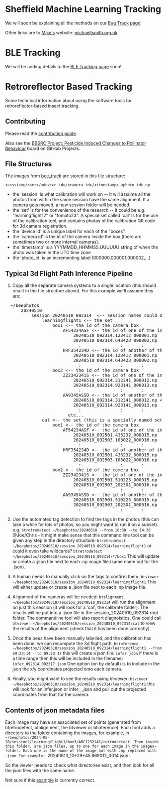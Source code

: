 # Sheffield Machine Learning Tracking

We will soon be explaining all the methods on our [Bug Track page](http://bugtrack.org.uk/)!

Other links are to [Mike's](https://www.sheffield.ac.uk/dcs/people/academic/michael-smith) website: [michaeltsmith.org.uk](http://michaeltsmith.org.uk/)

# BLE Tracking

We will be adding details to the [BLE Tracking page](https://sheffieldmltracking.github.io/BLETrackSite/) soon!

# Retroreflector Based Tracking

Some technical information about using the software tools for retroreflector-based insect tracking.

## Contributing

Please read the [contribution guide](../CONTRIBUTING.md).

Also see the [BBSRC Project: Pesticide Induced Changes to Pollinator Behaviour](https://github.com/orgs/SheffieldMLtracking/projects/1/) board on GitHub Projects.

## File Structures

The images from [bee_track](https://github.com/lionfish0/bee_track) are stored in this file structure:

`<session>/<set>/<device id>/<camera id>/<timestamp>_<photo id>.np`

- the 'session' is what calibration will work on -- it will assume all the photos from within the same session have the same alignment. If a camera gets moved, a new session folder will be needed.
- the 'set' is for the convenience of the research -- it could be e.g. "learningflight12" or "tomato23". A special set called 'cal' is for the use of the calibration tool, and contains photos of the calibration QR code for 3d camera registration.
- the 'device id' is a unique label for each of the "boxes".
- the 'camera id' is the id of the camera inside the box (there are sometimes two or more internal cameras).
- the 'timestamp' is a YYYMMDD_HHMMSS.UUUUUU string of when the photo was taken in the UTC time zone
- the 'photo_id' is an incrementing label (000000,000001,000002,...)

## Typical 3d Flight Path Inference Pipeline

1. Copy all the separate camera systems to a single location (this should result in the file structure above). For this example we'll assume they are:
<pre>
  ~/beephotos
      20240510
          session_20240510_092314  <-- session names could default to the datetime
              learningflight1 <-- the set
                  box1 <-- the id of the camera box
                      AF54234ASF <-- the id of one of the internal cameras
                          20240510_092314.123412_000001.np
                          20240510_092314.643423_000002.np
                            :               :       :
                      HRF354234D <-- the id of another of the internal cameras
                          20240510_092314.123412_000001.np
                          20240510_092314.643423_000002.np
                            :               :       :
                  box2 <-- the id of the camera box
                      ZZ2342341S <-- the id of one of the internal cameras
                          20240510_092314.312341_000012.np
                          20240510_092314.923141_000013.np
                            :               :       :
                      AA9345ASSD <-- the id of another of the internal cameras
                          20240510_092314.312341_000012.np <--- @Joe I assume the photoid is unique to the trigger (but the photos taken by all the internal cameras at that same moment will have the same id). Do we mind that the only distinction between the files in this folder and the other are their location (the filename doesn't contain enough info).
                          20240510_092314.923141_000013.np                          
                            :               :       :
                        etc...
              cal <-- the set (this is a specially named set, that means it contains calibration photos -- with the QR code in).
                  box1 <-- the id of the camera box
                      AF54234ASF <-- the id of one of the internal cameras
                          20240510_092501.435232_000015.np
                          20240510_092503.103022_000016.np
                            :               :       :
                      HRF354234D <-- the id of another of the internal cameras
                          20240510_092501.435232_000015.np
                          20240510_092503.103022_000016.np
                            :               :       :
                  box2 <-- the id of the camera box
                      ZZ2342341S <-- the id of one of the internal cameras
                          20240510_092501.510223_000015.np
                          20240510_092503_202301_000016.np
                            :               :       :
                      AA9345ASSD <-- the id of another of the internal cameras
                          20240510_092501.510223_000015.np
                          20240510_092503_202301_000016.np                       
                            :               :       :                        
</pre>
2. Use the automated tag detection to find the tags in the photos (this can take a while for lots of photos, so you might want to run it on a subset). e.g.
`btretrodetect ~/beephotos/20240510 --from 10:30 --to 14:30` @Joe/Chris - it might make sense that this command line tool can be given any step in the directory structure:
`btretrodetect ~/beephotos/20240510/session_20240510_092314/learningflight1`
or could it even take wildcards? `btretrodetect ~/beephotos/20240510/session_20240510_092314/*/box1`
This will update or create a .json file next to each .np image file (same name but for the .json).

3. A human needs to manually click on the tags to confirm them:
`btviewer ~/beephotos/20240510/session_20240510_092314/learningflight1`
This will either update or create a .json file next to each .np image file.

4. Alignment of the cameras will be needed:
`btalignment ~/beephotos/20240510/session_20240510_092314` will run the alignment on just this session (it will look for a 'cal', the calibrate folder). The results will be put into a .json file in the session_20240510_092314 root folder. The commandline tool will also report diagnoistics.
One could call `btviewer ~/beephotos/20240510/session_20240510_092314/cal` to view the results of the alignment (check that it has been done correctly).

5. Once the bees have been manually labelled, and the calibration has been done, we can recompute the 3d flight path.
`btinference ~/beephotos/20240510/session_20240510_092314/learningflight1 --from 09:23:14 --to 09:23:17`
this will create a json file:
`infer.json`
if there is a time range then this will be included in the filename:
`infer_092314_092317.json`
One option (on by default) is to include in the json the x/y coordinates projected onto each camera.

6. Finally, you might want to see the results using btviewer:
`btviewer ~/beephotos/20240510/session_20240510_092314/learningflight1`
this will look for an infer.json or infer_<starttime>_<endtime>.json and pull out the projected coordinates from that for the camera.

## Contents of json metadata files

Each image may have an associated set of points (generated from btretrodetect, btalignment, the btviewer or btinference).
Each tool adds a directory to the folder containing the images, for example, in `~/beephotos/2024-05-10/session2/learningflight1/box3/ABC1232141/retrodectect'
Then inside this folder, are json files, up to one for each image in the images-folder. Each one is the name of the image but with .np replaced with .json
For example: `20240613_10+29+45.869012_0014.json`.

So the viewer needs to check what directories exist, and then look for all the json files with the same name.

Not sure if this [example](https://github.com/SheffieldMLtracking/.github/blob/main/examples/tags_btviewer_uniqueid.json) is currently correct.
